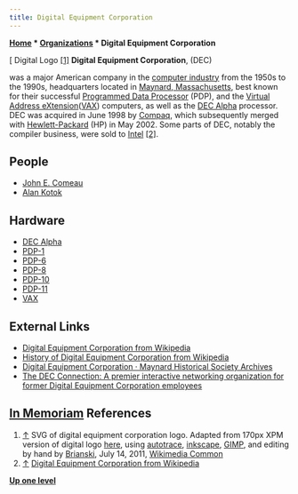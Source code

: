 ```yaml
---
title: Digital Equipment Corporation
---
```

**[Home](Home "Home") * [Organizations](Organizations "Organizations") * Digital Equipment Corporation**

\[ Digital Logo <a id="cite-note-1" href="#cite-ref-1">[1]</a>
**Digital Equipment Corporation**, (DEC)

was a major American company in the [computer industry](https://en.wikipedia.org/wiki/Computer_industry) from the 1950s to the 1990s, headquarters located in [Maynard, Massachusetts](https://en.wikipedia.org/wiki/Maynard,_Massachusetts), best known for their successful [Programmed Data Processor](https://en.wikipedia.org/wiki/Programmed_Data_Processor) (PDP), and the [Virtual Address eXtension](https://en.wikipedia.org/wiki/VAX)([VAX](VAX "VAX")) computers, as well as the [DEC Alpha](DEC_Alpha "DEC Alpha") processor. DEC was acquired in June 1998 by [Compaq](https://en.wikipedia.org/wiki/Compaq), which subsequently merged with [Hewlett-Packard](https://en.wikipedia.org/wiki/Hewlett-Packard) (HP) in May 2002. Some parts of DEC, notably the compiler business, were sold to [Intel](Intel "Intel") <a id="cite-note-2" href="#cite-ref-2">[2]</a>.

## People

- [John E. Comeau](John_E._Comeau "John E. Comeau")
- [Alan Kotok](Alan_Kotok "Alan Kotok")

## Hardware

- [DEC Alpha](DEC_Alpha "DEC Alpha")
- [PDP-1](PDP-1 "PDP-1")
- [PDP-6](PDP-6 "PDP-6")
- [PDP-8](PDP-8 "PDP-8")
- [PDP-10](PDP-10 "PDP-10")
- [PDP-11](PDP-11 "PDP-11")
- [VAX](VAX "VAX")

## External Links

- [Digital Equipment Corporation from Wikipedia](https://en.wikipedia.org/wiki/Digital_Equipment_Corporation)
- [History of Digital Equipment Corporation from Wikipedia](https://en.wikipedia.org/wiki/History_of_Digital_Equipment_Corporation)
- [Digital Equipment Corporation · Maynard Historical Society Archives](http://collection.maynardhistory.org/collections/show/9)
- [The DEC Connection: A premier interactive networking organization for former Digital Equipment Corporation employees](http://www.decconnection.org/index.html)

## [In Memoriam](http://www.decconnection.org/memorials.htm) References

1. <a id="cite-ref-1" href="#cite-note-1">↑</a> SVG of digital equipment corporation logo. Adapted from 170px XPM version of digital logo [here](http://www.vaxination.ca/vms/alpha/index.html), using [autotrace](http://autotrace.sourceforge.net/index.html), [inkscape](https://en.wikipedia.org/wiki/Inkscape), [GIMP](https://en.wikipedia.org/wiki/GIMP), and editing by hand by [Brianski](https://commons.wikimedia.org/wiki/User:Brianski), July 14, 2011, [Wikimedia Common](https://en.wikipedia.org/wiki/Wikimedia_Commons)
1. <a id="cite-ref-2" href="#cite-note-2">↑</a> [Digital Equipment Corporation from Wikipedia](https://en.wikipedia.org/wiki/Digital_Equipment_Corporation)

**[Up one level](Organizations "Organizations")**

